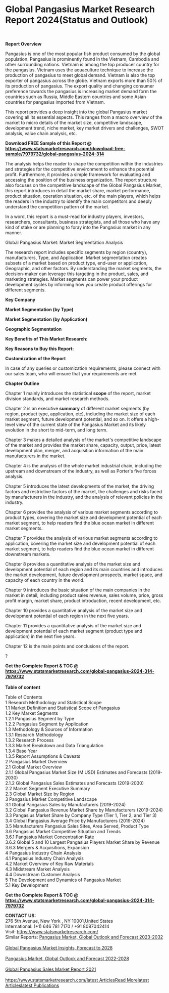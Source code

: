 <h1>Global Pangasius Market Research Report 2024(Status and Outlook)</h1><br/><p><strong>Report Overview</strong></p><p>Pangasius is one of the most popular fish product consumed by the global population. Pangasius is prominently found in the Vietnam, Cambodia and other surrounding nations. Vietnam is among the top producer country for the pangasius. Vietnam uses the aquaculture technique to increase the production of pangasius to meet global demand. Vietnam is also the top exporter of pangasius across the globe. Vietnam exports more than 50% of its production of pangasius. The export quality and changing consumer preference towards the pangasius is increasing market demand form the countries such as Russia, Middle Eastern countries and some Asian countries for pangasius imported from Vietnam.</p><p>This report provides a deep insight into the global Pangasius market covering all its essential aspects. This ranges from a macro overview of the market to micro details of the market size, competitive landscape, development trend, niche market, key market drivers and challenges, SWOT analysis, value chain analysis, etc.</p><p><strong>Download FREE Sample of this Report @ <a href="https://www.statsmarketresearch.com/download-free-sample/7979732/global-pangasius-2024-314">https://www.statsmarketresearch.com/download-free-sample/7979732/global-pangasius-2024-314</a></strong></p><p>The analysis helps the reader to shape the competition within the industries and strategies for the competitive environment to enhance the potential profit. Furthermore, it provides a simple framework for evaluating and accessing the position of the business organization. The report structure also focuses on the competitive landscape of the Global Pangasius Market, this report introduces in detail the market share, market performance, product situation, operation situation, etc. of the main players, which helps the readers in the industry to identify the main competitors and deeply understand the competition pattern of the market.</p><p>In a word, this report is a must-read for industry players, investors, researchers, consultants, business strategists, and all those who have any kind of stake or are planning to foray into the Pangasius market in any manner.</p><p>Global Pangasius Market: Market Segmentation Analysis</p><p>The research report includes specific segments by region (country), manufacturers, Type, and Application. Market segmentation creates subsets of a market based on product type, end-user or application, Geographic, and other factors. By understanding the market segments, the decision-maker can leverage this targeting in the product, sales, and marketing strategies. Market segments can power your product development cycles by informing how you create product offerings for different segments.</p><p><strong>Key Company</strong></p><p><strong>Market Segmentation (by Type)</strong></p><p><strong>Market Segmentation (<strong>by Application</strong>)</strong></p><p><strong>Geographic Segmentation</strong></p><p><strong>Key Benefits of This Market Research:</strong></p><p><strong>Key <strong>Reasons to Buy</strong> this Report:</strong></p><p><strong>Customization of the Report</strong></p><p>In case of any queries or customization requirements, please connect with our sales team, who will ensure that your requirements are met.</p><p><strong>Chapter Outline</strong></p><p>Chapter 1 mainly introduces the statistical <strong>scope</strong> of the report, market division standards, and market research methods.</p><p>Chapter 2 is an executive <strong>summary</strong> of different market segments (by region, product type, application, etc), including the market size of each market segment, future development potential, and so on. It offers a high-level view of the current state of the Pangasius Market and its likely evolution in the short to mid-term, and long term.</p><p>Chapter 3 makes a detailed analysis of the market's competitive landscape of the market and provides the market share, capacity, output, price, latest development plan, merger, and acquisition information of the main manufacturers in the market.</p><p>Chapter 4 is the analysis of the whole market industrial chain, including the upstream and downstream of the industry, as well as Porter's five forces analysis.</p><p>Chapter 5 introduces the latest developments of the market, the driving factors and restrictive factors of the market, the challenges and risks faced by manufacturers in the industry, and the analysis of relevant policies in the industry.</p><p>Chapter 6 provides the analysis of various market segments according to product types, covering the market size and development potential of each market segment, to help readers find the blue ocean market in different market segments.</p><p>Chapter 7 provides the analysis of various market segments according to application, covering the market size and development potential of each market segment, to help readers find the blue ocean market in different downstream markets.</p><p>Chapter 8 provides a quantitative analysis of the market size and development potential of each region and its main countries and introduces the market development, future development prospects, market space, and capacity of each country in the world.</p><p>Chapter 9 introduces the basic situation of the main companies in the market in detail, including product sales revenue, sales volume, price, gross profit margin, market share, product introduction, recent development, etc.</p><p>Chapter 10 provides a quantitative analysis of the market size and development potential of each region in the next five years.</p><p>Chapter 11 provides a quantitative analysis of the market size and development potential of each market segment (product type and application) in the next five years.</p><p>Chapter 12 is the main points and conclusions of the report.</p><p>? </p><div><b>Get the Complete Report & TOC @ <a href="https://www.statsmarketresearch.com/global-pangasius-2024-314-7979732">https://www.statsmarketresearch.com/global-pangasius-2024-314-7979732</a></b></div><br><b>Table of content</b><p>Table of Contents<br />1 Research Methodology and Statistical Scope<br />1.1 Market Definition and Statistical Scope of Pangasius<br />1.2 Key Market Segments<br />1.2.1 Pangasius Segment by Type<br />1.2.2 Pangasius Segment by Application<br />1.3 Methodology & Sources of Information<br />1.3.1 Research Methodology<br />1.3.2 Research Process<br />1.3.3 Market Breakdown and Data Triangulation<br />1.3.4 Base Year<br />1.3.5 Report Assumptions & Caveats<br />2 Pangasius Market Overview<br />2.1 Global Market Overview<br />2.1.1 Global Pangasius Market Size (M USD) Estimates and Forecasts (2019-2030)<br />2.1.2 Global Pangasius Sales Estimates and Forecasts (2019-2030)<br />2.2 Market Segment Executive Summary<br />2.3 Global Market Size by Region<br />3 Pangasius Market Competitive Landscape<br />3.1 Global Pangasius Sales by Manufacturers (2019-2024)<br />3.2 Global Pangasius Revenue Market Share by Manufacturers (2019-2024)<br />3.3 Pangasius Market Share by Company Type (Tier 1, Tier 2, and Tier 3)<br />3.4 Global Pangasius Average Price by Manufacturers (2019-2024)<br />3.5 Manufacturers Pangasius Sales Sites, Area Served, Product Type<br />3.6 Pangasius Market Competitive Situation and Trends<br />3.6.1 Pangasius Market Concentration Rate<br />3.6.2 Global 5 and 10 Largest Pangasius Players Market Share by Revenue<br />3.6.3 Mergers & Acquisitions, Expansion<br />4 Pangasius Industry Chain Analysis<br />4.1 Pangasius Industry Chain Analysis<br />4.2 Market Overview of Key Raw Materials<br />4.3 Midstream Market Analysis<br />4.4 Downstream Customer Analysis<br />5 The Development and Dynamics of Pangasius Market <br />5.1 Key Development<br><div><b>Get the Complete Report & TOC @ <a href="https://www.statsmarketresearch.com/global-pangasius-2024-314-7979732">https://www.statsmarketresearch.com/global-pangasius-2024-314-7979732</a></b></div></p> <b>CONTACT US:</b><br>276 5th Avenue, New York , NY 10001,United States<br>International: (+1) 646 781 7170 / +91 8087042414<br>Visit: <a href="https://www.statsmarketresearch.com/">https://www.statsmarketresearch.com/</a><br>Similar Reports: <a href="https://www.statsmarketresearch.com/global-pangasius-2024-314-7979732">Pangasius Market, Global Outlook and Forecast 2023-2032</a><br/><br/><a href="https://www.statsmarketresearch.com/global-pangasius-2024-314-7979732">Global Pangasius Market Insights, Forecast to 2028</a><br/><br/><a href="https://www.statsmarketresearch.com/global-pangasius-2024-314-7979732">Pangasius Market, Global Outlook and Forecast 2022-2028</a><br/><br/><a href="https://www.statsmarketresearch.com/global-pangasius-2024-314-7979732">Global Pangasius Sales Market Report 2021</a><br/><br/><a href="https://gyeongbokgung.com">https://www.statsmarketresearch.com/</a><a href="https://hallyeomaritime.com">latest Articles</a><a href="https://jingwansa.com">Read More</a><a href=https://nguoiviet.jp/">latest Articles</a><a href="https://www.intelmarketresearch.com/">latest Publications</a>